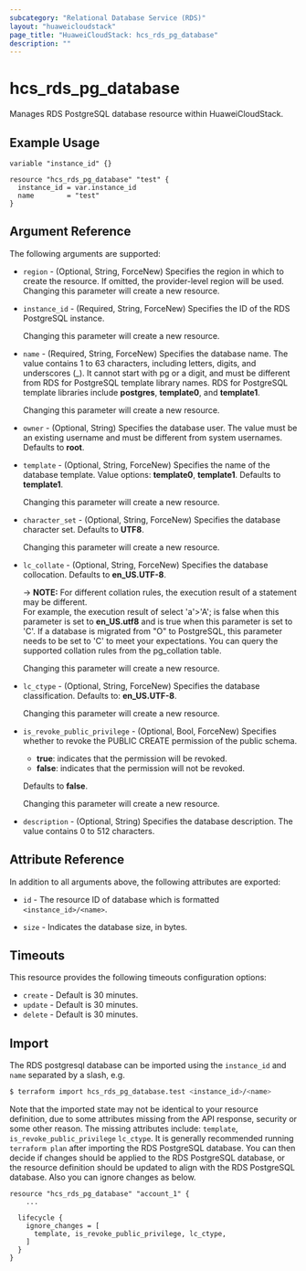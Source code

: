 ```yaml
---
subcategory: "Relational Database Service (RDS)"
layout: "huaweicloudstack"
page_title: "HuaweiCloudStack: hcs_rds_pg_database"
description: ""
---
```


# hcs_rds_pg_database

Manages RDS PostgreSQL database resource within HuaweiCloudStack.

## Example Usage

```hcl
variable "instance_id" {}

resource "hcs_rds_pg_database" "test" {
  instance_id = var.instance_id
  name        = "test"
}
```

## Argument Reference

The following arguments are supported:

* `region` - (Optional, String, ForceNew) Specifies the region in which to create the resource.
  If omitted, the provider-level region will be used. Changing this parameter will create a new resource.

* `instance_id` - (Required, String, ForceNew) Specifies the ID of the RDS PostgreSQL instance.

  Changing this parameter will create a new resource.

* `name` - (Required, String, ForceNew) Specifies the database name. The value contains 1 to 63 characters, including
  letters, digits, and underscores (_). It cannot start with pg or a digit, and must be different from RDS for
  PostgreSQL template library names. RDS for PostgreSQL template libraries include **postgres**, **template0**, and
  **template1**.

  Changing this parameter will create a new resource.

* `owner` - (Optional, String) Specifies the database user. The value must be an existing username and must be different
  from system usernames. Defaults to **root**.

* `template` - (Optional, String, ForceNew) Specifies the name of the database template. Value options: **template0**,
  **template1**. Defaults to **template1**.

  Changing this parameter will create a new resource.

* `character_set` - (Optional, String, ForceNew) Specifies the database character set.
  Defaults to **UTF8**.

  Changing this parameter will create a new resource.

* `lc_collate` - (Optional, String, ForceNew) Specifies the database collocation.
  Defaults to **en_US.UTF-8**.

  -> **NOTE:** For different collation rules, the execution result of a statement may be different.
  <br/> For example, the execution result of select 'a'>'A'; is false when this parameter is set to
  **en_US.utf8** and is true when this parameter is set to 'C'. If a database is migrated from "O" to
  PostgreSQL, this parameter needs to be set to 'C' to meet your expectations. You can query the supported
  collation rules from the pg_collation table.

  Changing this parameter will create a new resource.

* `lc_ctype` - (Optional, String, ForceNew) Specifies the database classification.
  Defaults to: **en_US.UTF-8**.

  Changing this parameter will create a new resource.

* `is_revoke_public_privilege` - (Optional, Bool, ForceNew) Specifies whether to revoke the PUBLIC CREATE permission of
  the public schema.
  + **true**: indicates that the permission will be revoked.
  + **false**: indicates that the permission will not be revoked.

  Defaults to **false**.

  Changing this parameter will create a new resource.

* `description` - (Optional, String) Specifies the database description. The value contains 0 to 512 characters.

## Attribute Reference

In addition to all arguments above, the following attributes are exported:

* `id` - The resource ID of database which is formatted `<instance_id>/<name>`.

* `size` - Indicates the database size, in bytes.

## Timeouts

This resource provides the following timeouts configuration options:

* `create` - Default is 30 minutes.
* `update` - Default is 30 minutes.
* `delete` - Default is 30 minutes.

## Import

The RDS postgresql database can be imported using the `instance_id` and `name` separated by a slash, e.g.

```bash
$ terraform import hcs_rds_pg_database.test <instance_id>/<name>
```

Note that the imported state may not be identical to your resource definition, due to some attributes missing from the
API response, security or some other reason. The missing attributes include: `template`, `is_revoke_public_privilege`
`lc_ctype`. It is generally recommended running `terraform plan` after importing the RDS PostgreSQL database. You can
then decide if changes should be applied to the RDS PostgreSQL database, or the resource definition should be updated
to align with the RDS PostgreSQL database. Also you can ignore changes as below.

```hcl
resource "hcs_rds_pg_database" "account_1" {
    ...

  lifecycle {
    ignore_changes = [
      template, is_revoke_public_privilege, lc_ctype,
    ]
  }
}
```
